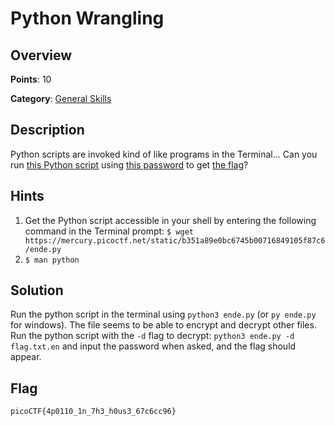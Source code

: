 # Python Wrangling

## Overview

**Points**: 10

**Category**: [General Skills](../)

## Description

Python scripts are invoked kind of like programs in the Terminal... Can you run [this Python script](./ende.py) using [this password](./pw.txt) to get [the flag](./flag.txt.en)?

## Hints

1. Get the Python script accessible in your shell by entering the following command in the Terminal prompt: `$ wget https://mercury.picoctf.net/static/b351a89e0bc6745b00716849105f87c6/ende.py`
2. `$ man python`

## Solution

Run the python script in the terminal using `python3 ende.py` (or `py ende.py` for windows). The file seems to be able to encrypt and decrypt other files. Run the python script with the `-d` flag to decrypt: `python3 ende.py -d flag.txt.en` and input the password when asked, and the flag should appear.

## Flag

`picoCTF{4p0110_1n_7h3_h0us3_67c6cc96}`